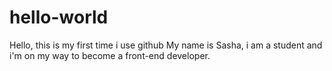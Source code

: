 # hello-world
Hello, this is my first time i use github
My name is Sasha, i am a student and i'm on my way to become a front-end developer.
